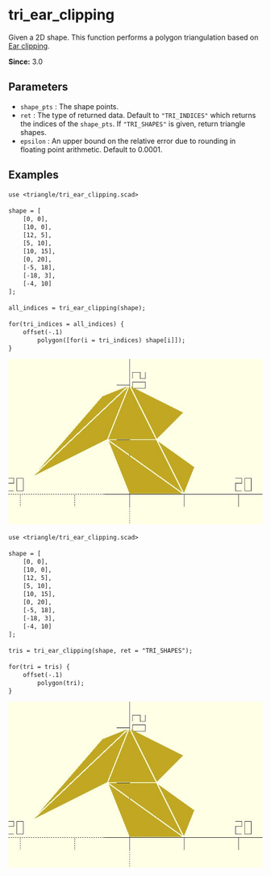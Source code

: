 # tri_ear_clipping

Given a 2D shape. This function performs a polygon triangulation based on [Ear clipping](https://en.wikipedia.org/wiki/Polygon_triangulation#Ear_clipping_method).

**Since:** 3.0

## Parameters

- `shape_pts` : The shape points.
- `ret` : The type of returned data. Default to `"TRI_INDICES"` which returns the indices of the `shape_pts`. If `"TRI_SHAPES"` is given, return triangle shapes.
- `epsilon` : An upper bound on the relative error due to rounding in floating point arithmetic. Default to 0.0001.

## Examples

    use <triangle/tri_ear_clipping.scad> 

    shape = [
        [0, 0],
        [10, 0],
        [12, 5],
        [5, 10],
        [10, 15],
        [0, 20],
        [-5, 18],
        [-18, 3],
        [-4, 10]
    ];

    all_indices = tri_ear_clipping(shape);

    for(tri_indices = all_indices) {
        offset(-.1)
            polygon([for(i = tri_indices) shape[i]]);
    }

![tri_ear_clipping](images/lib3x-tri_ear_clipping-1.JPG)

    use <triangle/tri_ear_clipping.scad> 

    shape = [
        [0, 0],
        [10, 0],
        [12, 5],
        [5, 10],
        [10, 15],
        [0, 20],
        [-5, 18],
        [-18, 3],
        [-4, 10]
    ];

    tris = tri_ear_clipping(shape, ret = "TRI_SHAPES");

    for(tri = tris) {
        offset(-.1)
            polygon(tri);
    }

![tri_ear_clipping](images/lib3x-tri_ear_clipping-1.JPG)